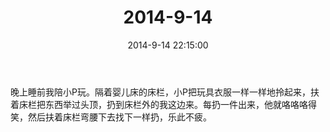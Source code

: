 ﻿---
title: 2014-9-14
date: 2014-9-14 22:15:00
tags:
categories: 爸爸
---
晚上睡前我陪小P玩。隔着婴儿床的床栏，小P把玩具衣服一样一样地拎起来，扶着床栏把东西举过头顶，扔到床栏外的我这边来。每扔一件出来，他就咯咯咯得笑，然后扶着床栏弯腰下去找下一样扔，乐此不疲。